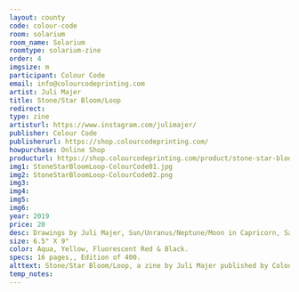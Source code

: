 ```yaml
---
layout: county 
code: colour-code
room: solarium
room_name: Solarium
roomtype: solarium-zine
order: 4
imgsize: m
participant: Colour Code
email: info@colourcodeprinting.com
artist: Juli Majer
title: Stone/Star Bloom/Loop
redirect: 
type: zine
artisturl: https://www.instagram.com/julimajer/
publisher: Colour Code
publisherurl: https://shop.colourcodeprinting.com/
howpurchase: Online Shop
producturl: https://shop.colourcodeprinting.com/product/stone-star-bloom-loop
img1: StoneStarBloomLoop-ColourCode01.jpg
img2: StoneStarBloomLoop-ColourCode02.png
img3: 
img4: 
img5: 
img6: 
year: 2019
price: 20
desc: Drawings by Juli Majer, Sun/Unranus/Neptune/Moon in Capricorn, Sagittarius rising
size: 6.5" X 9"
color: Aqua, Yellow, Fluorescent Red & Black.
specs: 16 pages,, Edition of 400.
alttext: Stone/Star Bloom/Loop, a zine by Juli Majer published by Colour Code.
temp_notes: 
---
```

